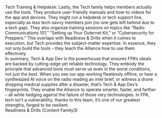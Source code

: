 Tech Training & Helpdesk: Lastly, the Tech family helps members actually use the tools. They produce user-friendly manuals and how-to videos for the app and devices. They might run a helpdesk or tech support line, especially as less tech-savvy members join (no one gets left behind due to a tech gap). They also organize training sessions on topics like “Radio Communications 101,” “Setting up Your Outernet Kit,” or “Cybersecurity for Preppers.” This overlaps with Readiness & Drills when it comes to execution, but Tech provides the subject-matter expertise. In essence, they not only build the tools – they teach the Alliance how to use them effectively.  
In summary, Tech & App Dev is the powerhouse that ensures FPA’s ideals are backed by cutting-edge yet reliable technology. They embody the principle that advanced tools must serve us even in the worst conditions, not just the best. When you see our app working flawlessly offline, or hear a synthesized AI voice on the radio reading an intel brief, or witness a drone dropping medical supplies after a disaster, that’s Tech & App Dev’s fingerprints. They enable the Alliance to operate smarter, faster, and farther – all while hedging against the failure of those very technologies. In FPA, tech isn’t a vulnerability; thanks to this team, it’s one of our greatest strengths, forged to be resilient.  
Readiness & Drills (Content Family3)